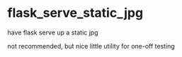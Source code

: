 # flask_serve_static_jpg
have flask serve up a static jpg

not recommended, but nice little utility for one-off testing
